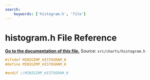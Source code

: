 ```yaml
---
search:
    keywords: ['histogram.h', 'file']
---
```


# histogram.h File Reference

**[Go to the documentation of this file.](histogram_8h.md)**
Source: `src/charts/histogram.h`

    
    
    
    
    
    
```cpp
#ifndef MINIGIMP_HISTOGRAM_H
#define MINIGIMP_HISTOGRAM_H

#endif //MINIGIMP_HISTOGRAM_H
```


    
  

